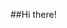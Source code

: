 ##Hi there!
<!--
- ✨ I’m currently completing the WebDevelopment Bootcamp from AwesomeInc!
- 🌱 I’m currently learning Front-End and Back-End Development. 
- 👯 I’m looking to collaborate on future projects.
- 💬 Ask me about my favorite place to travel!
- 😄 Pronouns: She/Her
-->
